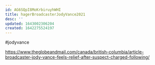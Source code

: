 ```yaml
---
id: AG6SQpI8MoKrbiruyhWHI
title: hagerBroadcasterJodyVance2021
desc: ''
updated: 1643002306204
created: 1642275524197
---
```


#jodyvance

https://www.theglobeandmail.com/canada/british-columbia/article-broadcaster-jody-vance-feels-relief-after-suspect-charged-following/

